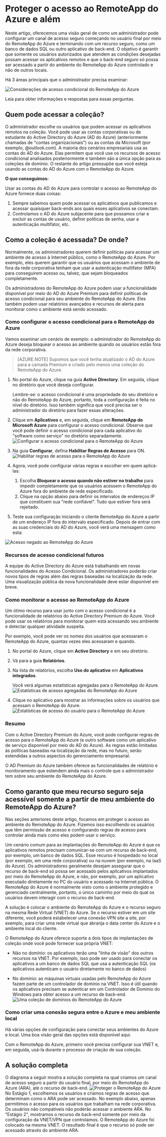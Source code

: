 
<properties 
    pageTitle="Proteger o acesso ao RemoteApp do Azure e além | Microsoft Azure"
	description="Saiba como proteger o acesso ao RemoteApp do Azure por meio do acesso condicional no Active Directory do Azure"
	services="remoteapp"
	documentationCenter="" 
	authors="piotrci" 
	manager="mbaldwin" />

<tags 
    ms.service="remoteapp" 
    ms.workload="compute" 
    ms.tgt_pltfrm="na" 
    ms.devlang="na" 
    ms.topic="article" 
    ms.date="04/05/2016" 
    ms.author="elizapo" />

# Proteger o acesso ao RemoteApp do Azure e além

Neste artigo, oferecemos uma visão geral de como um administrador pode configurar um canal de acesso seguro começando no usuário final por meio do RemoteApp do Azure e terminando com um recurso seguro, como um banco de dados SQL ou outro aplicativo de back-end. O objetivo é garantir que somente os usuários autorizados que atendem as condições desejadas possam acessar os aplicativos remotos e que o back-end seguro só possa ser acessado a partir do ambiente do RemoteApp do Azure controlado e não de outros locais.

Há 3 áreas principais que o administrador precisa examinar:

![Considerações de acesso condicional do RemoteApp do Azure](./media/remoteapp-secureaccess/ra-conditionalenvironment.png)

Leia para obter informações e respostas para essas perguntas.

## Quem pode acessar a coleção?
O administrador escolhe os usuários que podem acessar os aplicativos remotos na coleção. Você pode usar as contas corporativas ou de estudante do Active Directory do Azure (AD do Azure) (anteriormente chamadas de "contas organizacionais") ou as contas da Microsoft (por exemplo, @outlook.com). A maioria dos cenários empresariais usa as contas do AD do Azure. Elas permitem que você use os recursos de acesso condicional analisados posteriormente e também são a única opção para as coleções de domínio. O restante do artigo pressupõe que você esteja usando as contas do AD do Azure com o RemoteApp do Azure.

**O que conseguimos:**

Usar as contas do AD do Azure para controlar o acesso ao RemoteApp do Azure fornece duas coisas:

1.	Sempre sabemos quem pode acessar os aplicativos que publicamos e acessar quaisquer back-ends aos quais esses aplicativos se conectam.
2.	Controlamos o AD do Azure subjacente para que possamos criar e excluir as contas de usuário, definir políticas de senha, usar a autenticação multifator, etc. 

## Como a coleção é acessada? De onde?
Normalmente, os administradores querem definir políticas para acessar um ambiente de acesso à Internet público, como o RemoteApp do Azure. Por exemplo, eles querem garantir que os usuários que acessam o ambiente de fora da rede corporativa tenham que usar a autenticação multifator (MFA) para conseguirem acesso ou, talvez, que sejam bloqueados completamente.

Os administradores do RemoteApp do Azure podem usar a funcionalidade disponível por meio do AD do Azure Premium para definir políticas de acesso condicional para seu ambiente do RemoteApp do Azure. Eles também podem usar relatórios avançados e recursos de alerta para monitorar como o ambiente está sendo acessado.

### Como configurar o acesso condicional para o RemoteApp do Azure
Vamos examinar um cenário de exemplo: o administrador do RemoteApp do Azure deseja bloquear o acesso ao ambiente quando os usuários estão fora da rede corporativa.

>[AZURE.NOTE] Supomos que você tenha atualizado o AD do Azure para a camada Premium e criado pelo menos uma coleção do RemoteApp do Azure.

1.	No portal do Azure, clique na guia **Active Directory**. Em seguida, clique no diretório que você deseja configurar.

	Lembre-se: o acesso condicional é uma propriedade do seu diretório e não do RemoteApp do Azure, portanto, toda a configuração é feita no nível do diretório. Isso também significa que você precisa ser o administrador do diretório para fazer essas alterações.

2.	Clique em **Aplicativos** e, em seguida, clique em **RemoteApp do Microsoft Azure** para configurar o acesso condicional. Observe que você pode definir o acesso condicional para cada aplicativo do "software como serviço" no diretório separadamente. ![Configurar o acesso condicional para o RemoteApp do Azure](./media/remoteapp-secureaccess/ra-conditionalaccessscreen.png)
 

3.	Na guia **Configurar**, defina **Habilitar Regras de Acesso** para ON. ![Habilitar regras de acesso para o RemoteApp do Azure](./media/remoteapp-secureaccess/ra-enableaccessrules.png)
 

4.	Agora, você pode configurar várias regras e escolher em quem aplicá-las:

	1. Escolha **Bloquear o acesso quando não estiver no trabalho** para impedir completamente que os usuários acessem o RemoteApp do Azure fora do ambiente de rede especificado.
	2. Clique na opção abaixo para definir os intervalos de endereços IP que constituem sua "rede confiável". Tudo que estiver fora será rejeitado.

5.	Teste sua configuração iniciando o cliente RemoteApp do Azure a partir de um endereço IP fora do intervalo especificado. Depois de entrar com as suas credenciais do AD do Azure, você verá uma mensagem como esta:

![Acesso negado ao RemoteApp do Azure](./media/remoteapp-secureaccess/ra-accessdenied.png)
 

### Recursos de acesso condicional futuros 
A equipe do Active Directory do Azure está trabalhando em novas funcionalidades do Acesso Condicional. Os administradores poderão criar novos tipos de regras além das regras baseadas na localização da rede. Uma visualização pública da nova funcionalidade deve estar disponível em breve.

### Como monitorar o acesso ao RemoteApp do Azure
Um ótimo recurso para usar junto com o acesso condicional é a funcionalidade de relatórios do Active Directory Premium do Azure. Você pode usar os relatórios para monitorar quem está acessando seu ambiente e detectar qualquer atividade suspeita.

Por exemplo, você pode ver os nomes dos usuários que acessaram o RemoteApp do Azure, quantas vezes eles acessaram e quando.

1.	No portal do Azure, clique em **Active Directory** e em seu diretório.

2.	Vá para a guia **Relatórios**.

3.	Na lista de relatórios, escolha **Uso do aplicativo** em **Aplicativos integrados**.

	Você verá algumas estatísticas agregadas para o RemoteApp do Azure. ![Estatísticas de acesso agregadas do RemoteApp do Azure](./media/remoteapp-secureaccess/ra-accessstats.png)
 
5.	Clique no aplicativo para mostrar as informações sobre os usuários que acessam o RemoteApp do Azure.![Estatísticas de acesso do usuário para o RemoteApp do Azure](./media/remoteapp-secureaccess/ra-userstats.png)
 
### Resumo
Com o Active Directory Premium do Azure, você pode configurar regras de acesso para o RemoteApp do Azure (e outro software como um aplicativo de serviço disponível por meio do AD do Azure). As regras estão limitadas às políticas baseadas na localização da rede, mas no futuro, serão estendidas a outros aspectos do gerenciamento empresarial.

O AD Premium do Azure também oferece as funcionalidades de relatório e monitoramento que estendem ainda mais o controle que o administrador tem sobre seu ambiente do RemoteApp do Azure.

## Como garanto que meu recurso seguro seja acessível somente a partir de meu ambiente do RemoteApp do Azure?
Nas seções anteriores deste artigo, focamos em proteger o acesso ao ambiente do RemoteApp do Azure. Fizemos isso escolhendo os usuários que têm permissão de acesso e configurando regras de acesso para controlar ainda mais como eles podem usar o serviço.

Um cenário comum para as implantações do RemoteApp do Azure é que os aplicativos remotos precisam comunicar-se com um recurso de back-end, por exemplo, um banco de dados SQL. Esse recurso é hospedado no local (por exemplo, em uma rede corporativa) ou na nuvem (por exemplo, na IaaS do Azure). Os administradores geralmente desejam assegurar que o recurso de back-end só possa ser acessado pelos aplicativos implantados por meio do RemoteApp do Azure, e não, por exemplo, por um aplicativo executado diretamente no PC do usuário e acessado na Internet pública. O RemoteApp do Azure é normalmente visto como o ambiente protegido e gerenciado centralmente, portanto, o único caminho por meio do qual os usuários devem interagir com o recurso de back-end.

A solução é colocar o ambiente do RemoteApp do Azure e o recurso seguro na mesma Rede Virtual (VNET) do Azure. Se o recurso estiver em um site diferente, você poderá estabelecer uma conexão VPN site a site, por exemplo, para criar uma rede virtual que abranja o data center do Azure e o ambiente local do cliente.

O RemoteApp do Azure oferece suporte a dois tipos de implantações de coleção onde você pode fornecer sua própria VNET:

-	Não no domínio: os aplicativos terão uma "linha de visão" dos outros recursos na VNET. Por exemplo, isso pode ser usado para conectar os aplicativos a um banco de dados SQL que usa a autenticação SQL (os aplicativos autenticam o usuário diretamente no banco de dados)

-	No domínio: as máquinas virtuais usadas pelo RemoteApp do Azure fazem parte de um controlador de domínio na VNET. Isso é útil quando os aplicativos precisam se autenticar em um Controlador de Domínio do Windows para obter acesso a um recurso de back-end. ![Uma coleção de domínios do RemoteApp do Azure](./media/remoteapp-secureaccess/ra-domainjoined.png)
 
### Como criar uma conexão segura entre o Azure e meu ambiente local
Há várias opções de configuração para conectar seus ambientes do Azure e local. Uma boa visão geral das opções está disponível aqui.

Com o RemoteApp do Azure, primeiro você precisa configurar sua VNET e, em seguida, usá-la durante o processo de criação de sua coleção.

## A solução completa
O diagrama a seguir mostra a solução completa na qual criamos um canal de acesso seguro a partir do usuário final, por meio do RemoteApp do Azure (ARA), até o recurso de back-end. ![Proteger o RemoteApp do Azure](./media/remoteapp-secureaccess/ra-secureoverview.png) No Estágio 1, escolhemos os usuários e criamos regras de acesso que determinam como o ARA pode ser acessado. No exemplo abaixo, apenas permitimos o acesso para os usuários que trabalham na rede corporativa. Os usuários não compatíveis não poderão acessar o ambiente ARA. No "Estágio 2", mostramos o recurso de back-end somente por meio da configuração da VNET/VPN que controlamos. O RemoteApp do Azure foi colocado na mesma VNET. O resultado final é que o recurso só pode ser acessado através do ambiente ARA.

<!---HONumber=AcomDC_0406_2016-->